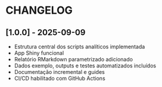 # CHANGELOG

## [1.0.0] - 2025-09-09
- Estrutura central dos scripts analíticos implementada
- App Shiny funcional
- Relatório RMarkdown parametrizado adicionado
- Dados exemplo, outputs e testes automatizados incluídos
- Documentação incremental e guides
- CI/CD habilitado com GitHub Actions
